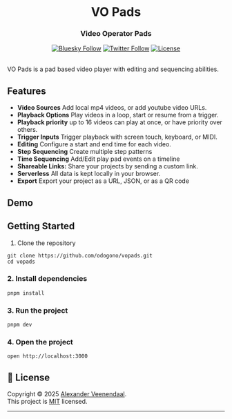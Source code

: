 

<div align="center">
  <h1 align="center">VO Pads</h1>
  <h3>Video Operator Pads</h3>
</div>


<div align="center">
  <a href="https://bsky.app/profile/vo.odgn.net"><img alt="Bluesky Follow" src="https://img.shields.io/badge/follow-@vo.odgn.net-whitesmoke?style=social&logo=bluesky"></a>
  <a href="https://twitter.com/vopads"><img alt="Twitter Follow" src="https://img.shields.io/twitter/follow/vopads"></a>
  <a href="https://github.com/odogono/vopads/blob/main/LICENSE"><img alt="License" src="https://img.shields.io/badge/license-MIT-green"></a>
</div>

<br/>

VO Pads is a pad based video player with editing and sequencing abilities.

## Features

- **Video Sources** Add local mp4 videos, or add youtube video URLs.
- **Playback Options** Play videos in a loop, start or resume from a trigger.
- **Playback priority** up to 16 videos can play at once, or have priority over others.
- **Trigger Inputs** Trigger playback with screen touch, keyboard, or MIDI.
- **Editing** Configure a start and end time for each video.
- **Step Sequencing** Create multiple step patterns
- **Time Sequencing** Add/Edit play pad events on a timeline
- **Shareable Links:** Share your projects by sending a custom link.
- **Serverless** All data is kept locally in your browser.
- **Export** Export your project as a URL, JSON, or as a QR code


## Demo

<!-- add video here -->


## Getting Started

1. Clone the repository

```shell
git clone https://github.com/odogono/vopads.git
cd vopads
```


### 2. Install dependencies

```shell
pnpm install
```


### 3. Run the project

```shell
pnpm dev
```


### 4. Open the project

```shell
open http://localhost:3000
```


## 📝 License

Copyright © 2025 [Alexander Veenendaal](https://github.com/odogono).<br />
This project is [MIT](https://github.com/odogono/vopads/blob/main/LICENSE) licensed.

---
